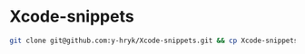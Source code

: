 # Xcode-snippets

```sh
git clone git@github.com:y-hryk/Xcode-snippets.git && cp Xcode-snippets/*.codesnippet ~/Library/Developer/Xcode/UserData/CodeSnippets

```
